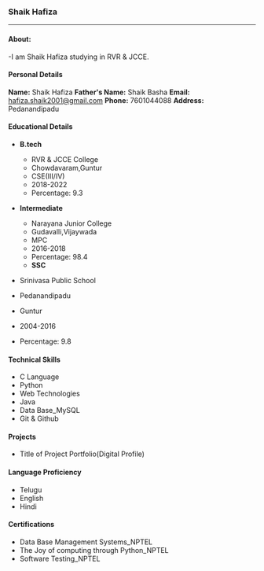 ### Shaik Hafiza
----------------------

#### About:

-I am Shaik Hafiza studying in RVR & JCCE.

#### Personal Details
**Name:** Shaik Hafiza
**Father's Name:** Shaik Basha
**Email:** hafiza.shaik2001@gmail.com
**Phone:** 7601044088
**Address:** Pedanandipadu

#### Educational Details
- **B.tech**
  - RVR & JCCE College
  - Chowdavaram,Guntur
  - CSE(III/IV)
  - 2018-2022
  - Percentage: 9.3

- **Intermediate**
  - Narayana Junior College
  - Gudavalli,Vijaywada
  - MPC
  - 2016-2018
  - Percentage: 98.4
  - **SSC**
- Srinivasa Public School
- Pedanandipadu
- Guntur
- 2004-2016
- Percentage: 9.8

#### Technical Skills
- C Language
- Python
- Web Technologies
- Java
- Data Base_MySQL
- Git & Github

#### Projects
- Title of Project Portfolio(Digital Profile)

#### Language Proficiency
- Telugu
- English
- Hindi

#### Certifications
- Data Base Management Systems_NPTEL
- The Joy of computing through Python_NPTEL
- Software Testing_NPTEL
